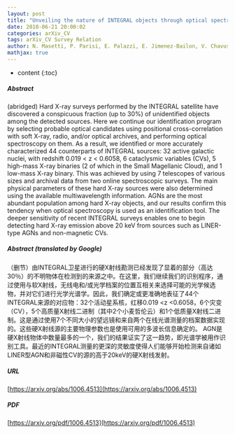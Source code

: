```yaml
---
layout: post
title: "Unveiling the nature of INTEGRAL objects through optical spectroscopy. VIII. Identification of 44 newly detected hard X-ray sources"
date: 2010-06-21 20:00:02
categories: arXiv_CV
tags: arXiv_CV Survey Relation
author: N. Masetti, P. Parisi, E. Palazzi, E. Jimenez-Bailon, V. Chavushyan, L. Bassani, A. Bazzano, A.J. Bird, A.J. Dean, P.A. Charles, G. Galaz, R. Landi, A. Malizia, E. Mason, V.A. McBride, D. Minniti, L. Morelli, F. Schiavone, J.B. Stephen, P. Ubertini
mathjax: true
---
```


* content
{:toc}

##### Abstract
(abridged) Hard X-ray surveys performed by the INTEGRAL satellite have discovered a conspicuous fraction (up to 30%) of unidentified objects among the detected sources. Here we continue our identification program by selecting probable optical candidates using positional cross-correlation with soft X-ray, radio, and/or optical archives, and performing optical spectroscopy on them. As a result, we identified or more accurately characterized 44 counterparts of INTEGRAL sources: 32 active galactic nuclei, with redshift 0.019 < z < 0.6058, 6 cataclysmic variables (CVs), 5 high-mass X-ray binaries (2 of which in the Small Magellanic Cloud), and 1 low-mass X-ray binary. This was achieved by using 7 telescopes of various sizes and archival data from two online spectroscopic surveys. The main physical parameters of these hard X-ray sources were also determined using the available multiwavelength information. AGNs are the most abundant population among hard X-ray objects, and our results confirm this tendency when optical spectroscopy is used as an identification tool. The deeper sensitivity of recent INTEGRAL surveys enables one to begin detecting hard X-ray emission above 20 keV from sources such as LINER-type AGNs and non-magnetic CVs.

##### Abstract (translated by Google)
（删节）由INTEGRAL卫星进行的硬X射线勘测已经发现了显着的部分（高达30％）的不明物体在检测到的来源之中。在这里，我们继续我们的识别程序，通过使用与软X射线，无线电和/或光学档案的位置互相关来选择可能的光学候选物，并对它们进行光学光谱学。因此，我们确定或更准确地表征了44个INTEGRAL来源的对应物：32个活动星系核，红移0.019 <z <0.6058，6个灾变（CV），5个高质量X射线二进制（其中2个小麦哲伦云）和1个低质量X射线二进制。这是通过使用7个不同大小的望远镜和来自两个在线光谱测量的档案数据实现的。这些硬X射线源的主要物理参数也是使用可用的多波长信息确定的。 AGN是硬X射线物体中数量最多的一个，我们的结果证实了这一趋势，即光谱学被用作识别工具。最近的INTEGRAL测量的更深的灵敏度使得人们能够开始检测来自诸如LINER型AGN和非磁性CV的源的高于20keV的硬X射线发射。

##### URL
[https://arxiv.org/abs/1006.4513](https://arxiv.org/abs/1006.4513)

##### PDF
[https://arxiv.org/pdf/1006.4513](https://arxiv.org/pdf/1006.4513)

